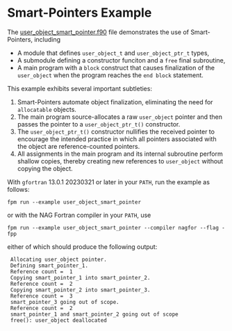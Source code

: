 Smart-Pointers Example
======================

The [user_object_smart_pointer.f90] file demonstrates the use of Smart-Pointers,
including 

* A module that defines `user_object_t`  and `user_object_ptr_t` types,
* A submodule defining a constructor funciton and a `free` final subroutine,
* A main program with a `block` construct that causes finalization of
  the `user_object` when the program reaches the `end block` statement.
 
This example exhibits several important subtleties:

1. Smart-Pointers automate object finalization, eliminating the need
   for `allocatable` objects. 
2. The main program source-allocates a raw `user_object` pointer and
   then passes the pointer to a `user_object_ptr_t()` constructor.
3. The `user_object_ptr_t()` constructor nullifies the received pointer
   to encourage the intended practice in which all pointers associated
   with the object are reference-counted pointers.
4. All assignments in the main program and its internal subroutine 
   perform shallow copies, thereby creating new references to 
   `user_object` without copying the object.

With `gfortran` 13.0.1 20230321 or later in your `PATH`, run the example
as follows:
```
fpm run --example user_object_smart_pointer
```
or with the NAG Fortran compiler in your `PATH`, use
```
fpm run --example user_object_smart_pointer --compiler nagfor --flag -fpp
```
either of which should produce the following output:
```
 Allocating user_object pointer.
 Defining smart_pointer_1.
 Reference count =  1
 Copying smart_pointer_1 into smart_pointer_2.
 Reference count =  2
 Copying smart_pointer_2 into smart_pointer_3.
 Reference count =  3
 smart_pointer_3 going out of scope.
 Reference count =  2
 smart_pointer_1 and smart_pointer_2 going out of scope
 free(): user_object deallocated
```

[user_object_smart_pointer.f90]: user_object_smart_pointer.f90
